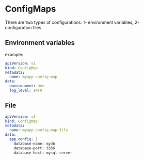 # ConfigMaps

There are two types of configurations: 1- environment variables, 2- configuration files

## Environment variables 
example: 
```yaml
apiVersion: v1
kind: ConfigMap
metadata:
  name: myapp-config-map
data:
  environment: dev
  log_level: INFO

```

## File

```yaml
apiVersion: v1
kind: ConfigMap
metadata:
  name: myapp-config-map-file
data:
  app.config: |
    database-name: mydb
    database-port: 3306
    database-host: mysql-server
```

